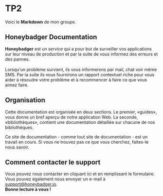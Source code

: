 # TP2
Voici le **Markdown** de mon groupe.
## Honeybadger Documentation
**Honeybadger** est un *service* qui a pour but de surveiller vos applications sur leur niveau de production et par la suite de vous informez des erreurs et des pannes.<br/>
<br/>
Lorsqu'un problème survient, ils vous informerons par mail, chat voir même SMS. Par la suite ils vous fournirons un rapport contextuel riche pour vous aider à résoudre votre problème et à recommencer à faire ce que vous aimez faire.<br/>
 
## Organisation
Cette documentation est organisée en deux sections. Le premier, «guides», vous donne un bref aperçu de notre application Web. La seconde, «bibliothèques», contient une documentation détaillée sur chacune de nos bibliothèques.<br/>

Ce site de documentation - comme tout site de documentation - est un travail en cours. Si vous ne trouvez pas ce que vous cherchez, faites-le nous savoir.<br/>
## Comment contacter le support
Vous pouvez nous contacter en cliquant ici et en remplissant le formulaire. Vous pouvez également nous envoyer un e-mail à support@honeybadger.io.<br/>
**Bonne lecture à vous !** <br/> 
<br/> 
